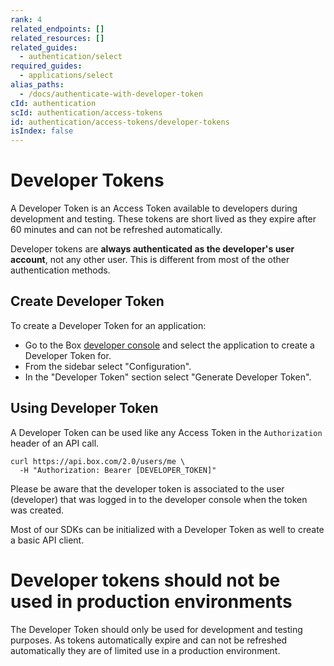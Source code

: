 ```yaml
---
rank: 4
related_endpoints: []
related_resources: []
related_guides:
  - authentication/select
required_guides:
  - applications/select
alias_paths:
  - /docs/authenticate-with-developer-token
cId: authentication
scId: authentication/access-tokens
id: authentication/access-tokens/developer-tokens
isIndex: false
---
```


# Developer Tokens

A Developer Token is an Access Token available to developers during development
and testing. These tokens are short lived as they expire after 60 minutes and
can not be refreshed automatically.

Developer tokens are **always authenticated as the developer's user account**,
not any other user. This is different from most of the other authentication
methods.

## Create Developer Token

To create a Developer Token for an application:

- Go to the Box [developer console][devconsole] and select the application to
create a Developer Token for.
- From the sidebar select "Configuration".
- In the "Developer Token" section select "Generate Developer Token".

## Using Developer Token

A Developer Token can be used like any Access Token in the `Authorization`
header of an API call.

```curl
curl https://api.box.com/2.0/users/me \
  -H "Authorization: Bearer [DEVELOPER_TOKEN]"
```

<Message warning>

Please be aware that the developer token is associated to the user (developer)
that was logged in to the developer console when the token was created.

</Message>

Most of our SDKs can be initialized with a Developer Token as well to create a
basic API client.

<Samples id='x_auth' variant='init_with_dev_token' >

</Samples>

<Message type='danger'>

# Developer tokens should not be used in production environments

The Developer Token should only be used for development and testing purposes. As
tokens automatically expire and can not be refreshed automatically they are of
limited use in a production environment.

</Message>

[devconsole]: https://app.box.com/developers/console
